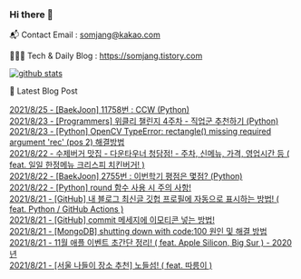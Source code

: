 ### Hi there 👋

📬  Contact Email : somjang@kakao.com

👨🏻‍💻  Tech & Daily Blog : https://somjang.tistory.com

[![github stats](https://github-readme-stats.vercel.app/api?username=SOMJANG&show_icons=true&hide_border=False)](https://somjang.tistory.com)

🤩 Latest Blog Post

[2021/8/25 - [BaekJoon] 11758번 : CCW (Python)](https://somjang.tistory.com/entry/BaekJoon-11758%EB%B2%88-CCW-Python) <br>
[2021/8/23 - [Programmers] 위클리 챌린지 4주차 - 직업군 추천하기 (Python)](https://somjang.tistory.com/entry/Programmers-%EC%9C%84%ED%81%B4%EB%A6%AC-%EC%B1%8C%EB%A6%B0%EC%A7%80-4%EC%A3%BC%EC%B0%A8-%EC%A7%81%EC%97%85%EA%B5%B0-%EC%B6%94%EC%B2%9C%ED%95%98%EA%B8%B0-Python) <br>
[2021/8/23 - [Python] OpenCV TypeError: rectangle() missing required argument 'rec' (pos 2) 해결방법](https://somjang.tistory.com/entry/Python-OpenCV-TypeError-rectangle-missing-required-argument-rec-pos-2-%ED%95%B4%EA%B2%B0%EB%B0%A9%EB%B2%95) <br>
[2021/8/22 - 수제버거 맛집 - 다운타우너 청담점! - 주차, 신메뉴, 가격, 영업시간 등 ( feat. 일일 한정메뉴 크리스피 치킨버거! )](https://somjang.tistory.com/entry/%EC%88%98%EC%A0%9C%EB%B2%84%EA%B1%B0-%EB%A7%9B%EC%A7%91-%EB%8B%A4%EC%9A%B4%ED%83%80%EC%9A%B0%EB%84%88-%EC%B2%AD%EB%8B%B4%EC%A0%90-feat-%EC%9D%BC%EC%9D%BC-%ED%95%9C%EC%A0%95%EB%A9%94%EB%89%B4-%ED%81%AC%EB%A6%AC%EC%8A%A4%ED%94%BC-%EC%B9%98%ED%82%A8%EB%B2%84%EA%B1%B0) <br>
[2021/8/22 - [BaekJoon] 2755번 : 이번학기 평점은 몇점? (Python)](https://somjang.tistory.com/entry/BaekJoon-2755%EB%B2%88-%EC%9D%B4%EB%B2%88%ED%95%99%EA%B8%B0-%ED%8F%89%EC%A0%90%EC%9D%80-%EB%AA%87%EC%A0%90-Python) <br>
[2021/8/22 - [Python] round 함수 사용 시 주의 사항!](https://somjang.tistory.com/entry/Python-round-%ED%95%A8%EC%88%98-%EC%82%AC%EC%9A%A9-%EC%8B%9C-%EC%A3%BC%EC%9D%98-%EC%82%AC%ED%95%AD) <br>
[2021/8/21 - [GitHub] 내 블로그 최신글 깃헙 프로필에 자동으로 표시하는 방법! ( feat. Python / GitHub Actions )](https://somjang.tistory.com/entry/GitHub-%EB%82%B4-%EB%B8%94%EB%A1%9C%EA%B7%B8-%EC%B5%9C%EC%8B%A0%EA%B8%80-%EA%B9%83%ED%97%99-%ED%94%84%EB%A1%9C%ED%95%84%EC%97%90-%EC%9E%90%EB%8F%99%EC%9C%BC%EB%A1%9C-%ED%91%9C%EC%8B%9C%ED%95%98%EB%8A%94-%EB%B0%A9%EB%B2%95-feat-Python-GitHub-Actions) <br>
[2021/8/21 - [GitHub] commit 메세지에 이모티콘 넣는 방법!](https://somjang.tistory.com/entry/GitHub-commit-%EB%A9%94%EC%84%B8%EC%A7%80%EC%97%90-%EC%9D%B4%EB%AA%A8%ED%8B%B0%EC%BD%98-%EB%84%A3%EB%8A%94-%EB%B0%A9%EB%B2%95-%F0%9F%A4%A9) <br>
[2021/8/21 - [MongoDB] shutting down with code:100 원인 및 해결 방법](https://somjang.tistory.com/entry/MongoDB-shutting-down-with-code100-%EC%9B%90%EC%9D%B8-%EB%B0%8F-%ED%95%B4%EA%B2%B0-%EB%B0%A9%EB%B2%95) <br>
[2021/8/21 - 11월 애플 이벤트 초간단 정리! ( feat. Apple Silicon, Big Sur ) - 2020년](https://somjang.tistory.com/entry/11%EC%9B%94-%EC%95%A0%ED%94%8C-%EC%9D%B4%EB%B2%A4%ED%8A%B8-%EC%B4%88%EA%B0%84%EB%8B%A8-%EC%A0%95%EB%A6%AC-feat-Apple-Silicon-Big-Sur-2020%EB%85%84) <br>
[2021/8/21 - [서울 나들이 장소 추천] 노들섬! ( feat. 따릉이 )](https://somjang.tistory.com/entry/%EC%84%9C%EC%9A%B8-%EB%82%98%EB%93%A4%EC%9D%B4-%EC%9E%A5%EC%86%8C-%EC%B6%94%EC%B2%9C-%EB%85%B8%EB%93%A4%EC%84%AC-feat-%EB%94%B0%EB%A6%89%EC%9D%B4) <br>
